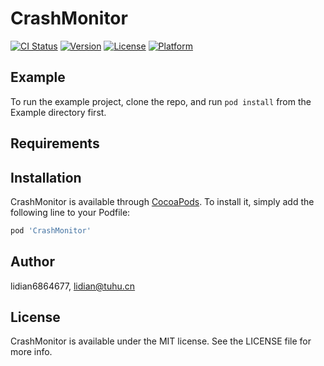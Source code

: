 # CrashMonitor

[![CI Status](https://img.shields.io/travis/lidian6864677/CrashMonitor.svg?style=flat)](https://travis-ci.org/lidian6864677/CrashMonitor)
[![Version](https://img.shields.io/cocoapods/v/CrashMonitor.svg?style=flat)](https://cocoapods.org/pods/CrashMonitor)
[![License](https://img.shields.io/cocoapods/l/CrashMonitor.svg?style=flat)](https://cocoapods.org/pods/CrashMonitor)
[![Platform](https://img.shields.io/cocoapods/p/CrashMonitor.svg?style=flat)](https://cocoapods.org/pods/CrashMonitor)

## Example

To run the example project, clone the repo, and run `pod install` from the Example directory first.

## Requirements

## Installation

CrashMonitor is available through [CocoaPods](https://cocoapods.org). To install
it, simply add the following line to your Podfile:

```ruby
pod 'CrashMonitor'
```

## Author

lidian6864677, lidian@tuhu.cn

## License

CrashMonitor is available under the MIT license. See the LICENSE file for more info.
